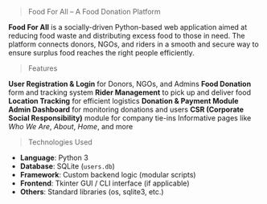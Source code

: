 >Food For All – A Food Donation Platform

**Food For All** is a socially-driven Python-based web application aimed at reducing food waste and distributing excess food to those in need. The platform connects donors, NGOs, and riders in a smooth and secure way to ensure surplus food reaches the right people efficiently.

>Features

**User Registration & Login** for Donors, NGOs, and Admins
**Food Donation** form and tracking system
**Rider Management** to pick up and deliver food
**Location Tracking** for efficient logistics
**Donation & Payment Module**
**Admin Dashboard** for monitoring donations and users
**CSR (Corporate Social Responsibility)** module for company tie-ins
Informative pages like *Who We Are*, *About*, *Home*, and more

>Technologies Used

- **Language**: Python 3
- **Database**: SQLite (`users.db`)
- **Framework**: Custom backend logic (modular scripts)
- **Frontend**: Tkinter GUI / CLI interface (if applicable)
- **Others**: Standard libraries (os, sqlite3, etc.)

